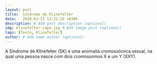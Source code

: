 ```yaml
---
layout: post
title:  Síndrome de Klinefelter
date:   2020-03-21 13:32:20 +0300
description: # Add post description (optional)
img: klinefelter-capa.jpg # Add image post (optional)
tags: [Texto, Klinefelter]
author: # Add name author (optional)
---
```

A Síndrome de Klinefelter (SK) é uma anomalia cromossômica sexual, na qual uma pessoa nasce com dois cromossomos X e um Y (XXY).
